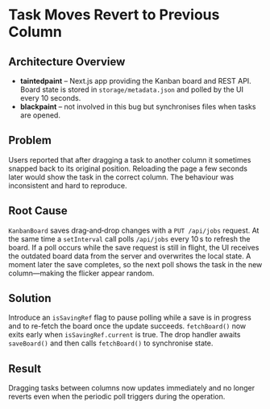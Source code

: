 # Task Moves Revert to Previous Column

## Architecture Overview
- **taintedpaint** – Next.js app providing the Kanban board and REST API. Board state is stored in `storage/metadata.json` and polled by the UI every 10 seconds.
- **blackpaint** – not involved in this bug but synchronises files when tasks are opened.

## Problem
Users reported that after dragging a task to another column it sometimes snapped back to its original position. Reloading the page a few seconds later would show the task in the correct column. The behaviour was inconsistent and hard to reproduce.

## Root Cause
`KanbanBoard` saves drag‑and‑drop changes with a `PUT /api/jobs` request. At the same time a `setInterval` call polls `/api/jobs` every 10 s to refresh the board. If a poll occurs while the save request is still in flight, the UI receives the outdated board data from the server and overwrites the local state. A moment later the save completes, so the next poll shows the task in the new column—making the flicker appear random.

## Solution
Introduce an `isSavingRef` flag to pause polling while a save is in progress and to re-fetch the board once the update succeeds. `fetchBoard()` now exits early when `isSavingRef.current` is true. The drop handler awaits `saveBoard()` and then calls `fetchBoard()` to synchronise state.

## Result
Dragging tasks between columns now updates immediately and no longer reverts even when the periodic poll triggers during the operation.
